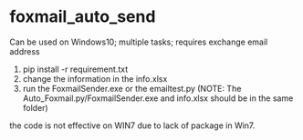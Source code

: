 # foxmail_auto_send 
Can be used on Windows10; multiple tasks; requires exchange email address
1. pip install -r requirement.txt
2. change the information in the info.xlsx
3. run the FoxmailSender.exe or the emailtest.py (NOTE: The Auto_Foxmail.py/FoxmailSender.exe and info.xlsx should be in the same folder)

the code is not effective on WIN7 due to lack of package in Win7.
